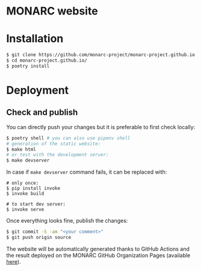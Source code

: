 MONARC website
==============

# Installation

```bash
$ git clone https://github.com/monarc-project/monarc-project.github.io
$ cd monarc-project.github.io/
$ poetry install
```

# Deployment

## Check and publish

You can directly push your changes but it is preferable to first check locally:

```bash
$ poetry shell # you can also use pipenv shell
# generation of the static website:
$ make html
# or test with the development server:
$ make devserver
```

In case if `make devserver` command fails, it can be replaced with:
```
# only once:
$ pip install invoke
$ invoke build

# to start dev server:
$ invoke serve
```


Once everything looks fine, publish the changes:


```bash
$ git commit -S -am "<your comment>"
$ git push origin source
```

The website will be automatically generated thanks to GitHub Actions and the
result deployed on the MONARC GitHub Organization Pages
(available [here](https://www.monarc.lu)).
